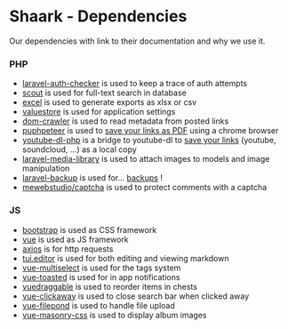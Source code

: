 # Shaark - Dependencies

Our dependencies with link to their documentation and why we use it.

### PHP

- [laravel-auth-checker](https://github.com/404labfr/laravel-auth-checker) is used to keep a trace of auth attempts
- [scout](https://laravel.com/docs/6.x/scout) is used for full-text search in database
- [excel](https://github.com/Maatwebsite/Laravel-Excel) is used to generate exports as xlsx or csv
- [valuestore](https://github.com/spatie/valuestore) is used for application settings
- [dom-crawler](https://github.com/symfony/dom-crawler) is used to read metadata from posted links
- [puphpeteer](https://github.com/nesk/puphpeteer/) is used to [save your links as PDF](https://github.com/MarceauKa/shaark/blob/dev/documentation/archiving.md) using a chrome browser
- [youtube-dl-php](https://github.com/norkunas/youtube-dl-php) is a bridge to youtube-dl to [save your links](https://github.com/MarceauKa/shaark/blob/dev/documentation/archiving.md) (youtube, soundcloud, ...) as a local copy
- [laravel-media-library](https://github.com/spatie/laravel-medialibrary) is used to attach images to models and image manipulation
- [laravel-backup](https://github.com/spatie/laravel-backup) is used for... [backups](https://github.com/MarceauKa/shaark/blob/dev/documentation/backup.md) !
- [mewebstudio/captcha](https://github.com/mewebstudio/captcha) is used to protect comments with a captcha

### JS

- [bootstrap](http://getbootstrap.com) is used as CSS framework
- [vue](https://github.com/vuejs/vue) is used as JS framework 
- [axios](https://github.com/axios/axios) is for http requests
- [tui.editor](https://github.com/nhn/toast-ui.vue-editor) is used for both editing and viewing markdown
- [vue-multiselect](https://vue-multiselect.js.org/) is used for the tags system
- [vue-toasted](https://github.com/shakee93/vue-toasted) is used for in app notifications
- [vuedraggable](https://www.npmjs.org/package/vuedraggable) is used to reorder items in chests
- [vue-clickaway](https://github.com/simplesmiler/vue-clickaway) is used to close search bar when clicked away
- [vue-filepond](https://github.com/pqina/vue-filepond) is used to handle file upload
- [vue-masonry-css](https://github.com/paulcollett/vue-masonry-css) is used to display album images
